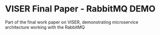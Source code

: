 # VISER Final Paper - RabbitMQ DEMO
Part of the final work paper on VISER, demonstrating microservice architecture working with the RabbitMQ
